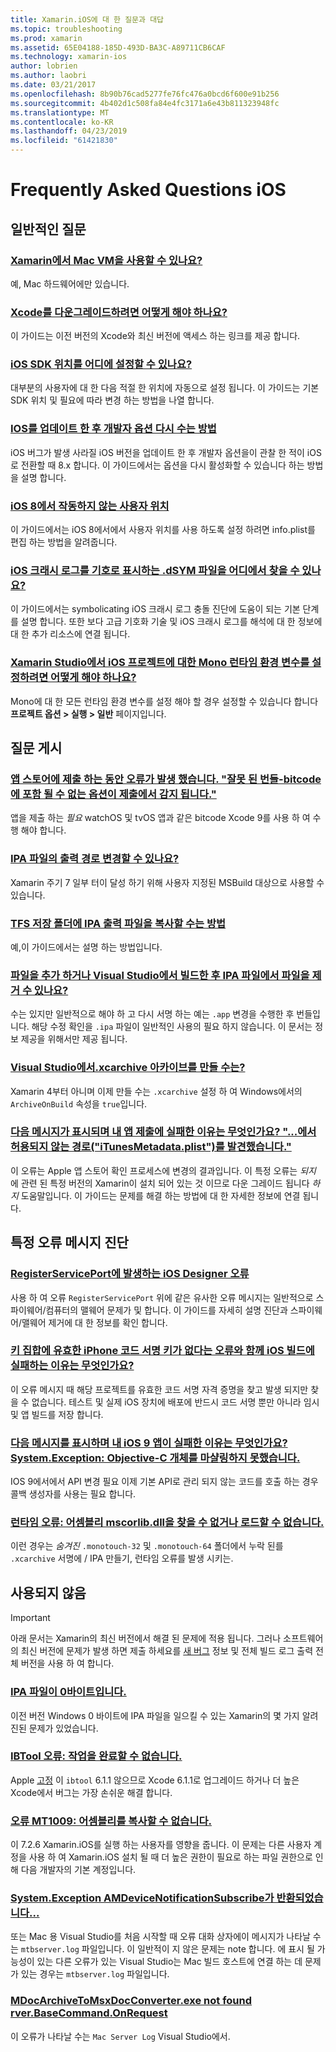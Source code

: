 ```yaml
---
title: Xamarin.iOS에 대 한 질문과 대답
ms.topic: troubleshooting
ms.prod: xamarin
ms.assetid: 65E04188-185D-493D-BA3C-A89711CB6CAF
ms.technology: xamarin-ios
author: lobrien
ms.author: laobri
ms.date: 03/21/2017
ms.openlocfilehash: 8b90b76cad5277fe76fc476a0bcd6f600e91b256
ms.sourcegitcommit: 4b402d1c508fa84e4fc3171a6e43b811323948fc
ms.translationtype: MT
ms.contentlocale: ko-KR
ms.lasthandoff: 04/23/2019
ms.locfileid: "61421830"
---
```

# <a name="ios-frequently-asked-questions"></a>Frequently Asked Questions iOS

## <a name="general-questions"></a>일반적인 질문

### <a name="can-i-use-a-mac-vm-with-xamarinmac-vmmd"></a>[Xamarin에서 Mac VM을 사용할 수 있나요?](mac-vm.md)
예, Mac 하드웨어에만 있습니다.

### <a name="how-can-i-downgrade-xcodedowngrade-xcodemd"></a>[Xcode를 다운그레이드하려면 어떻게 해야 하나요?](downgrade-xcode.md)
이 가이드는 이전 버전의 Xcode와 최신 버전에 액세스 하는 링크를 제공 합니다.

### <a name="where-can-i-set-my-ios-sdk-locationsios-sdkmd"></a>[iOS SDK 위치를 어디에 설정할 수 있나요?](ios-sdk.md)
대부분의 사용자에 대 한 다음 적절 한 위치에 자동으로 설정 됩니다. 이 가이드는 기본 SDK 위치 및 필요에 따라 변경 하는 방법을 나열 합니다.

### <a name="how-can-i-reenable-developer-options-after-updating-iosupdate-developer-optionsmd"></a>[IOS를 업데이트 한 후 개발자 옵션 다시 수는 방법](update-developer-options.md)
iOS 버그가 발생 사라질 iOS 버전을 업데이트 한 후 개발자 옵션을이 관찰 한 적이 iOS로 전환할 때 8.x 합니다. 이 가이드에서는 옵션을 다시 활성화할 수 있습니다 하는 방법을 설명 합니다.

### <a name="user-location-not-working-in-ios-8ios8-user-locationmd"></a>[iOS 8에서 작동하지 않는 사용자 위치](ios8-user-location.md)
이 가이드에서는 iOS 8에서에서 사용자 위치를 사용 하도록 설정 하려면 info.plist를 편집 하는 방법을 알려줍니다.

### <a name="where-can-i-find-the-dsym-file-to-symbolicate-ios-crash-logssymbolicate-ios-crashmd"></a>[iOS 크래시 로그를 기호로 표시하는 .dSYM 파일을 어디에서 찾을 수 있나요?](symbolicate-ios-crash.md)
이 가이드에서는 symbolicating iOS 크래시 로그 충돌 진단에 도움이 되는 기본 단계를 설명 합니다. 또한 보다 고급 기호화 기술 및 iOS 크래시 로그를 해석에 대 한 정보에 대 한 추가 리소스에 연결 됩니다.


### <a name="how-do-i-set-mono-runtime-environment-variables-for-ios-projects-in-xamarin-studioxs-mono-runtimemd"></a>[Xamarin Studio에서 iOS 프로젝트에 대한 Mono 런타임 환경 변수를 설정하려면 어떻게 해야 하나요?](xs-mono-runtime.md)
Mono에 대 한 모든 런타임 환경 변수를 설정 해야 할 경우 설정할 수 있습니다 합니다 **프로젝트 옵션 > 실행 > 일반** 페이지입니다.

## <a name="publishing-questions"></a>질문 게시

### <a name="error-when-submitting-to-app-store-invalid-bundle---options-not-allowed-to-be-embedded-in-bitcode-are-detected-in-the-submissioninvalid-bundle-bitcodemd"></a>[앱 스토어에 제출 하는 동안 오류가 발생 했습니다. "잘못 된 번들-bitcode에 포함 될 수 없는 옵션이 제출에서 감지 됩니다."](invalid-bundle-bitcode.md)

앱을 제출 하는 _필요_ watchOS 및 tvOS 앱과 같은 bitcode Xcode 9를 사용 하 여 수행 해야 합니다.

### <a name="can-i-change-the-output-path-of-the-ipa-fileipa-output-pathmd"></a>[IPA 파일의 출력 경로 변경할 수 있나요?](ipa-output-path.md)
Xamarin 주기 7 일부 터이 달성 하기 위해 사용자 지정된 MSBuild 대상으로 사용할 수 있습니다.

### <a name="how-can-i-copy-ipa-output-files-to-the-tfs-drop-folderipa-tfsmd"></a>[TFS 저장 폴더에 IPA 출력 파일을 복사할 수는 방법](ipa-tfs.md)
예,이 가이드에서는 설명 하는 방법입니다.

### <a name="can-i-add-files-to-or-remove-files-from-an-ipa-file-after-building-it-in-visual-studiomodify-ipamd"></a>[파일을 추가 하거나 Visual Studio에서 빌드한 후 IPA 파일에서 파일을 제거 수 있나요?](modify-ipa.md)
수는 있지만 일반적으로 해야 하 고 다시 서명 하는 예는 `.app` 변경을 수행한 후 번들입니다. 해당 수정 확인을 `.ipa` 파일이 일반적인 사용의 필요 하지 않습니다. 이 문서는 정보 제공을 위해서만 제공 됩니다.

### <a name="is-it-possible-to-create-a-xcarchive-archive-from-visual-studiocreate-xcarchivemd"></a>[Visual Studio에서.xcarchive 아카이브를 만들 수는?](create-xcarchive.md)
Xamarin 4부터 아니며 이제 만들 수는 `.xcarchive` 설정 하 여 Windows에서의 `ArchiveOnBuild` 속성을 `true`입니다.

### <a name="why-does-my-app-submission-fail-with-disallowed-paths--itunesmetadataplist--found-at--itunesmetadata-disallowed-pathsmd"></a>[다음 메시지가 표시되며 내 앱 제출에 실패한 이유는 무엇인가요? "...에서 허용되지 않는 경로("iTunesMetadata.plist")를 발견했습니다."](itunesmetadata-disallowed-paths.md)
이 오류는 Apple 앱 스토어 확인 프로세스에 변경의 결과입니다. 이 특정 오류는 _되지_ 에 관련 된 특정 버전의 Xamarin이 설치 되어 있는 것 이므로 다운 그레이드 됩니다 _하지_ 도움말입니다. 이 가이드는 문제를 해결 하는 방법에 대 한 자세한 정보에 연결 됩니다.


## <a name="diagnosing-specific-error-messages"></a>특정 오류 메시지 진단

### <a name="ios-designer-error-with-registerserviceporterror-registerserviceportmd"></a>[RegisterServicePort에 발생하는 iOS Designer 오류](error-registerserviceport.md)
사용 하 여 오류 `RegisterServicePort` 위에 같은 유사한 오류 메시지는 일반적으로 스파이웨어/컴퓨터의 맬웨어 문제가 및 합니다. 이 가이드를 자세히 설명 진단과 스파이웨어/맬웨어 제거에 대 한 정보를 확인 합니다.

### <a name="why-does-my-ios-build-fail-with-no-valid-iphone-code-signing-keys-found-in-keychainno-codesigning-keysmd"></a>[키 집합에 유효한 iPhone 코드 서명 키가 없다는 오류와 함께 iOS 빌드에 실패하는 이유는 무엇인가요?](no-codesigning-keys.md)
이 오류 메시지 때 해당 프로젝트를 유효한 코드 서명 자격 증명을 찾고 발생 되지만 찾을 수 없습니다. 테스트 및 실제 iOS 장치에 배포에 반드시 코드 서명 뿐만 아니라 임시 및 앱 빌드를 저장 합니다.

### <a name="why-does-my-ios-9-app-fail-with-systemexception-failed-to-marshal-the-objective-c-objectexception-marshal-obj-cmd"></a>[다음 메시지를 표시하며 내 iOS 9 앱이 실패한 이유는 무엇인가요? System.Exception: Objective-C 개체를 마샬링하지 못했습니다.](exception-marshal-obj-c.md)
IOS 9에서에서 API 변경 필요 이제 기본 API로 관리 되지 않는 코드를 호출 하는 경우 콜백 생성자를 사용는 필요 합니다.

### <a name="runtime-error-the-assembly-mscorlibdll-was-not-found-or-could-not-be-loadederror-mscorlib-not-foundmd"></a>[런타임 오류: 어셈블리 mscorlib.dll을 찾을 수 없거나 로드할 수 없습니다.](error-mscorlib-not-found.md)
이런 경우는 *숨겨진* `.monotouch-32` 및 `.monotouch-64` 폴더에서 누락 된를 `.xcarchive` 서명에 / IPA 만들기, 런타임 오류를 발생 시키는.

## <a name="deprecated"></a>사용되지 않음

> [!IMPORTANT]
> 아래 문서는 Xamarin의 최신 버전에서 해결 된 문제에 적용 됩니다. 그러나 소프트웨어의 최신 버전에 문제가 발생 하면 제출 하세요를 [새 버그](~/cross-platform/troubleshooting/questions/howto-file-bug.md) 정보 및 전체 빌드 로그 출력 전체 버전을 사용 하 여 합니다.



### <a name="ipa-file-is-0-bytesipa-zero-bytesmd"></a>[IPA 파일이 0바이트입니다.](ipa-zero-bytes.md)
이전 버전 Windows 0 바이트에 IPA 파일을 일으킬 수 있는 Xamarin의 몇 가지 알려진된 문제가 있었습니다.

### <a name="ibtool-error-the-operation-couldnt-be-completederror-ibtoolmd"></a>[IBTool 오류: 작업을 완료할 수 없습니다.](error-ibtool.md)
Apple [고정](https://developer.apple.com/library/ios/releasenotes/DeveloperTools/RN-Xcode/Chapters/xc6_release_notes.html) 이 `ibtool` 6.1.1 않으므로 Xcode 6.1.1로 업그레이드 하거나 더 높은 Xcode에서 버그는 가장 손쉬운 해결 합니다.

### <a name="error-mt1009-could-not-copy-the-assemblyerror-mt1009md"></a>[오류 MT1009: 어셈블리를 복사할 수 없습니다.](error-mt1009.md)
이 7.2.6 Xamarin.iOS를 실행 하는 사용자를 영향을 줍니다. 이 문제는 다른 사용자 계정을 사용 하 여 Xamarin.iOS 설치 될 때 더 높은 권한이 필요로 하는 파일 권한으로 인해 다음 개발자의 기본 계정입니다.

### <a name="systemexception-amdevicenotificationsubscribe-returned-exception-amddevicenotificationsubscribemd"></a>[System.Exception AMDeviceNotificationSubscribe가 반환되었습니다...](exception-amddevicenotificationsubscribe.md)
또는 Mac 용 Visual Studio를 처음 시작할 때 오류 대화 상자에이 메시지가 나타날 수는 `mtbserver.log` 파일입니다. 이 일반적이 지 않은 문제는 note 합니다. 에 표시 될 가능성이 있는 다른 오류가 있는 Visual Studio는 Mac 빌드 호스트에 연결 하는 데 문제가 있는 경우는 `mtbserver.log` 파일입니다.

### <a name="mdocarchivetomsxdocconverterexe-not-found-rverbasecommandonrequestmdocarchivetomsxdocconverter-not-foundmd"></a>[MDocArchiveToMsxDocConverter.exe not found rver.BaseCommand.OnRequest](mdocarchivetomsxdocconverter-not-found.md)
이 오류가 나타날 수는 `Mac Server Log` Visual Studio에서.
